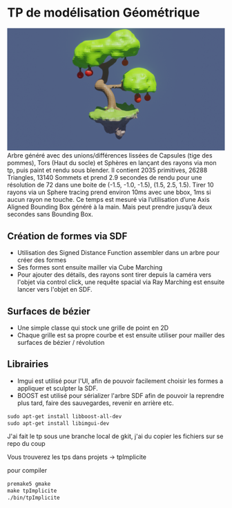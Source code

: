 # TP de modélisation Géométrique
![Bonzai Implicite](./Impl.png)
Arbre généré avec des unions/différences lissées de Capsules (tige des pommes), Tors
(Haut du socle) et Sphères en lançant des rayons via mon tp, puis paint et rendu sous
blender. Il contient 2035 primitives, 26288 Triangles, 13140 Sommets et prend 2.9
secondes de rendu pour une résolution de 72 dans une boite de (-1.5, -1.0, -1.5), (1.5,
2.5, 1.5). Tirer 10 rayons via un Sphere tracing prend environ 10ms avec une bbox, 1ms
si aucun rayon ne touche. Ce temps est mesuré via l’utilisation d’une Axis Aligned Bounding
Box généré à la main. Mais peut prendre jusqu’à deux secondes sans Bounding Box.

## Création de formes via SDF

- Utilisation des Signed Distance Function assembler dans un arbre pour créer des formes
- Ses formes sont ensuite mailler via Cube Marching
- Pour ajouter des détails, des rayons sont tirer depuis la caméra vers l'objet via control click, une requête spacial via Ray Marching est ensuite lancer vers l'objet en SDF.

## Surfaces de bézier

- Une simple classe qui stock une grille de point en 2D
- Chaque grille est sa propre courbe et est ensuite utiliser pour mailler des surfaces de bézier / révolution

## Librairies

- Imgui est utilisé pour l'UI, afin de pouvoir facilement choisir les formes a appliquer et sculpter la SDF.
- BOOST est utilisé pour sérializer l'arbre SDF afin de pouvoir la reprendre plus tard, faire des sauvegardes, revenir en arrière etc.

```
sudo apt-get install libboost-all-dev
sudo apt-get install libimgui-dev
```

J'ai fait le tp sous une branche local de gkit, j'ai du copier les fichiers sur se repo du coup

Vous trouverez les tps dans projets -> tpImplicite

pour compiler

```
premake5 gmake
make tpImplicite
./bin/tpImplicite
```
